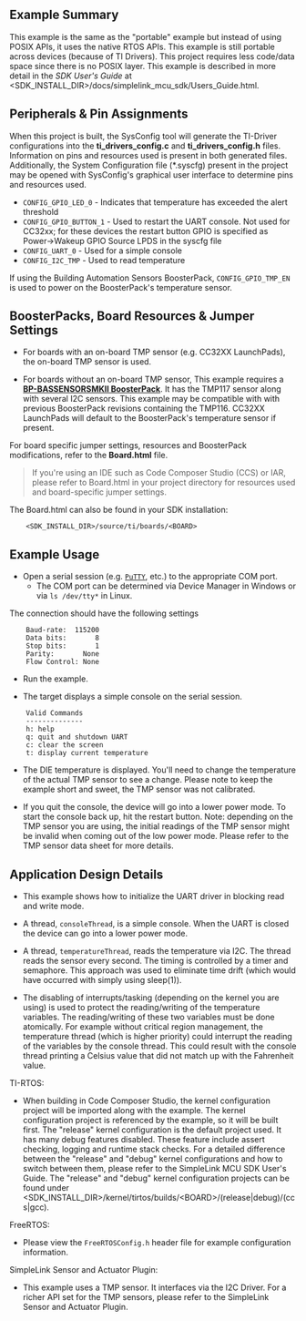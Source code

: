 ## Example Summary

This example is the same as the "portable" example but instead of using
POSIX APIs, it uses the native RTOS APIs. This example is still portable
across devices (because of TI Drivers). This project requires less code/data
space since there is no POSIX layer. This example is described in more detail
in the _SDK User's Guide_ at
&lt;SDK_INSTALL_DIR&gt;/docs/simplelink_mcu_sdk/Users_Guide.html.

## Peripherals & Pin Assignments

When this project is built, the SysConfig tool will generate the TI-Driver
configurations into the __ti_drivers_config.c__ and __ti_drivers_config.h__
files. Information on pins and resources used is present in both generated
files. Additionally, the System Configuration file (\*.syscfg) present in the
project may be opened with SysConfig's graphical user interface to determine
pins and resources used.


* `CONFIG_GPIO_LED_0` - Indicates that temperature has exceeded the alert
threshold
* `CONFIG_GPIO_BUTTON_1` - Used to restart the UART console. Not used for
CC32xx; for these devices the restart button GPIO is specified as
Power->Wakeup GPIO Source LPDS in the syscfg file
* `CONFIG_UART_0` - Used for a simple console
* `CONFIG_I2C_TMP` - Used to read temperature

If using the Building Automation Sensors BoosterPack, `CONFIG_GPIO_TMP_EN`
is used to power on the BoosterPack's temperature sensor.

## BoosterPacks, Board Resources & Jumper Settings

* For boards with an on-board TMP sensor (e.g. CC32XX LaunchPads), the on-board
TMP sensor is used.

* For boards without an on-board TMP sensor, This example requires a
[__BP-BASSENSORSMKII BoosterPack__][bp-bassensorsmkii]. It has the TMP117
sensor along with several I2C sensors. This example may be compatible with
with previous BoosterPack revisions containing the TMP116. CC32XX LaunchPads
will default to the BoosterPack's temperature sensor if present.

For board specific jumper settings, resources and BoosterPack modifications,
refer to the __Board.html__ file.

> If you're using an IDE such as Code Composer Studio (CCS) or IAR, please
refer to Board.html in your project directory for resources used and
board-specific jumper settings.

The Board.html can also be found in your SDK installation:

        <SDK_INSTALL_DIR>/source/ti/boards/<BOARD>

## Example Usage

* Open a serial session (e.g. [`PuTTY`](http://www.putty.org/ "PuTTY's
Homepage"), etc.) to the appropriate COM port.
    * The COM port can be determined via Device Manager in Windows or via
`ls /dev/tty*` in Linux.

The connection should have the following settings
```
    Baud-rate:  115200
    Data bits:       8
    Stop bits:       1
    Parity:       None
    Flow Control: None
```

* Run the example.

* The target displays a simple console on the serial session.
```
    Valid Commands
    --------------
    h: help
    q: quit and shutdown UART
    c: clear the screen
    t: display current temperature
```

* The DIE temperature is displayed. You'll need to change the temperature of
the actual TMP sensor to see a change. Please note to keep the example short
and sweet, the TMP sensor was not calibrated.

* If you quit the console, the device will go into a lower power mode.
To start the console back up, hit the restart button. Note: depending on the 
TMP sensor you are using, the initial readings of the TMP sensor might be
invalid when coming out of the low power mode. Please refer to the TMP sensor
data sheet for more details.

## Application Design Details

* This example shows how to initialize the UART driver in blocking read
and write mode.

* A thread, `consoleThread`, is a simple console. When the UART is closed
the device can go into a lower power mode.

* A thread, `temperatureThread`, reads the temperature via I2C. The thread reads
the sensor every second. The timing is controlled by a timer and
semaphore. This approach was used to eliminate time drift (which would have
occurred with simply using sleep(1)).

* The disabling of interrupts/tasking (depending on the kernel you are using)
is used to protect the reading/writing of the
temperature variables. The reading/writing of these two variables must be
done atomically. For example without critical region management, the
temperature thread (which is higher priority) could interrupt the reading of
the variables by the console thread. This could result with the console thread
printing a Celsius value that did not match up with the Fahrenheit value.

TI-RTOS:

* When building in Code Composer Studio, the kernel configuration project will
be imported along with the example. The kernel configuration project is
referenced by the example, so it will be built first. The "release" kernel
configuration is the default project used. It has many debug features disabled.
These feature include assert checking, logging and runtime stack checks. For a
detailed difference between the "release" and "debug" kernel configurations and
how to switch between them, please refer to the SimpleLink MCU SDK User's
Guide. The "release" and "debug" kernel configuration projects can be found
under &lt;SDK_INSTALL_DIR&gt;/kernel/tirtos/builds/&lt;BOARD&gt;/(release|debug)/(ccs|gcc).

FreeRTOS:

* Please view the `FreeRTOSConfig.h` header file for example configuration
information.

SimpleLink Sensor and Actuator Plugin:

* This example uses a TMP sensor. It interfaces via the I2C Driver. For a
richer API set for the TMP sensors, please refer to the SimpleLink
Sensor and Actuator Plugin.

[bp-bassensorsmkii]: http://www.ti.com/tool/bp-bassensorsmkii
